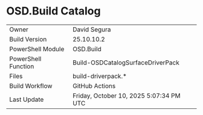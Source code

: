 ﻿# OSD.Build Catalog

| | |
|-|-|
| Owner | David Segura |
| Build Version | 25.10.10.2 |
| PowerShell Module | OSD.Build |
| PowerShell Function | Build-OSDCatalogSurfaceDriverPack |
| Files | build-driverpack.* |
| Build Workflow | GitHub Actions |
| Last Update | Friday, October 10, 2025 5:07:34 PM UTC |
